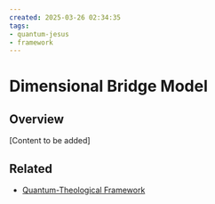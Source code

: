 ```yaml
---
created: 2025-03-26 02:34:35
tags:
- quantum-jesus
- framework
---
```

   
# Dimensional Bridge Model   
   
## Overview   
   
[Content to be added]   
   
## Related   
   
- [Quantum-Theological Framework](Quantum-Theological%20Framework.md)